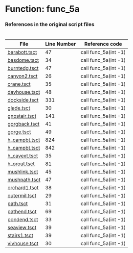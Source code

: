 # Function: func_5a
### References in the original script files

#

| File | Line Number | Reference code |
| --- | --- | --- |
| [barabott.tsct](../../../out/barabott.tsct#L47) | 47 | call func_5a(int -1) |
| [basdome.tsct](../../../out/basdome.tsct#L34) | 34 | call func_5a(int -1) |
| [burntedg.tsct](../../../out/burntedg.tsct#L47) | 47 | call func_5a(int -1) |
| [canyon2.tsct](../../../out/canyon2.tsct#L26) | 26 | call func_5a(int -1) |
| [crane.tsct](../../../out/crane.tsct#L35) | 35 | call func_5a(int -1) |
| [davhouse.tsct](../../../out/davhouse.tsct#L48) | 48 | call func_5a(int -1) |
| [dockside.tsct](../../../out/dockside.tsct#L331) | 331 | call func_5a(int -1) |
| [glade.tsct](../../../out/glade.tsct#L30) | 30 | call func_5a(int -1) |
| [gnostair.tsct](../../../out/gnostair.tsct#L141) | 141 | call func_5a(int -1) |
| [gorgback.tsct](../../../out/gorgback.tsct#L41) | 41 | call func_5a(int -1) |
| [gorge.tsct](../../../out/gorge.tsct#L49) | 49 | call func_5a(int -1) |
| [h_campbt.tsct](../../../out/h_campbt.tsct#L824) | 824 | call func_5a(int -1) |
| [h_campbt.tsct](../../../out/h_campbt.tsct#L842) | 842 | call func_5a(int -1) |
| [h_cavext.tsct](../../../out/h_cavext.tsct#L35) | 35 | call func_5a(int -1) |
| [h_orout.tsct](../../../out/h_orout.tsct#L81) | 81 | call func_5a(int -1) |
| [mushlink.tsct](../../../out/mushlink.tsct#L45) | 45 | call func_5a(int -1) |
| [mushpath.tsct](../../../out/mushpath.tsct#L47) | 47 | call func_5a(int -1) |
| [orchard1.tsct](../../../out/orchard1.tsct#L38) | 38 | call func_5a(int -1) |
| [outermil.tsct](../../../out/outermil.tsct#L29) | 29 | call func_5a(int -1) |
| [path.tsct](../../../out/path.tsct#L31) | 31 | call func_5a(int -1) |
| [pathend.tsct](../../../out/pathend.tsct#L69) | 69 | call func_5a(int -1) |
| [pondend.tsct](../../../out/pondend.tsct#L33) | 33 | call func_5a(int -1) |
| [seaview.tsct](../../../out/seaview.tsct#L39) | 39 | call func_5a(int -1) |
| [stairs1.tsct](../../../out/stairs1.tsct#L39) | 39 | call func_5a(int -1) |
| [vivhouse.tsct](../../../out/vivhouse.tsct#L30) | 30 | call func_5a(int -1) |
